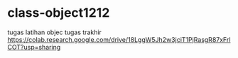 # class-object1212
tugas latihan objec tugas trakhir
https://colab.research.google.com/drive/18LggW5Jh2w3jciT1PjRasgR87xFrlCOT?usp=sharing

